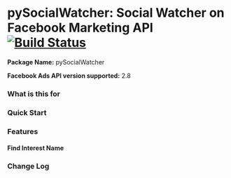 # pySocialWatcher: Social Watcher on Facebook Marketing API [![Build Status](https://travis-ci.org/maraujo/pyFacebookMarketingCrawler.svg?branch=master)](https://travis-ci.org/maraujo/pyFacebookMarketingCrawler)
**Package Name:** pySocialWatcher

**Facebook Ads API version supported:** 2.8


### What is this for

### Quick Start

### Features
#### Find Interest Name
### Change Log
